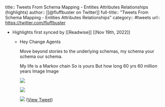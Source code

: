 title:: Tweets From Schema Mapping - Entities Attributes Relationships (highlights)
author:: [[@fluffbuster on Twitter]]
full-title:: "Tweets From Schema Mapping - Entities Attributes Relationships"
category:: #tweets
url:: https://twitter.com/fluffbuster

- Highlights first synced by [[Readwise]] [[Nov 19th, 2022]]
	- Hey 
	  Change Agents
	  
	  Move beyond stories to the 
	  underlying schemas,
	  my schema 
	  your schema 
	  our schema.
	  
	  My life is a Markov chain
	  So is yours
	  But how long
	  60 yrs
	  60 million years
	  Image
	  Image 
	  
	  ![](https://pbs.twimg.com/media/FSTNKLdWYAABOel.png) 
	  
	  ![](https://pbs.twimg.com/media/FSTNnbRXsAE5QiY.png) 
	  
	  ![](https://pbs.twimg.com/media/FSTNtN4XoAAGbaW.png) ([View Tweet](https://twitter.com/fluffbuster/status/1523568761022066688))
